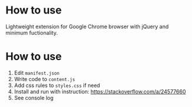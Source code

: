 # How to use
Lightweight extension for Google Chrome browser with jQuery and minimum fuctionality.
# How to use
1. Edit `manifest.json`
2. Write code to `content.js`
3. Add css rules to `styles.css` if need
4. Install and run with instruction: https://stackoverflow.com/a/24577660
5. See console log
